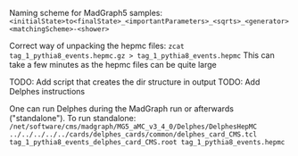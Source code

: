 Naming scheme for MadGraph5 samples:
`<initialState>to<finalState>_<importantParameters>_<sqrts>_<generator><matchingScheme>-<shower>`

Correct way of unpacking the hepmc files:
`zcat tag_1_pythia8_events.hepmc.gz > tag_1_pythia8_events.hepmc`
This can take a few minutes as the hepmc files can be quite large

TODO: Add script that creates the dir structure in output
TODO: Add Delphes instructions

One can run Delphes during the MadGraph run or afterwards ("standalone").
To run standalone: 
`/net/software/cms/madgraph/MG5_aMC_v3_4_0/Delphes/DelphesHepMC ../../../../../cards/delphes_cards/common/delphes_card_CMS.tcl tag_1_pythia8_events_delphes_card_CMS.root tag_1_pythia8_events.hepmc`